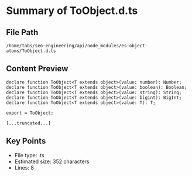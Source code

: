 # Summary of ToObject.d.ts
  
## File Path
`/home/tabs/seo-engineering/api/node_modules/es-object-atoms/ToObject.d.ts`

## Content Preview
```
declare function ToObject<T extends object>(value: number): Number;
declare function ToObject<T extends object>(value: boolean): Boolean;
declare function ToObject<T extends object>(value: string): String;
declare function ToObject<T extends object>(value: bigint): BigInt;
declare function ToObject<T extends object>(value: T): T;

export = ToObject;

[...truncated...]
```

## Key Points
- File type: .ts
- Estimated size: 352 characters
- Lines: 8
